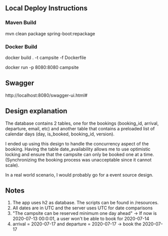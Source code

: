 ## Local Deploy Instructions
### Maven Build
mvn clean package spring-boot:repackage
### Docker Build
docker build . -t campsite -f Dockerfile

docker run -p 8080:8080 campsite

## Swagger
http://localhost:8080/swagger-ui.html#

## Design explanation
The database contains 2 tables, one for the bookings (booking_id, arrival, departure, email, etc) and another table that contains a 
preloaded list of calendar days (day, is_booked, booking_id, version). 

I ended up using this design to handle the concurrency aspect of the booking. Having the table
date_availability allows me to use optimistic locking and ensure that the campsite can only be booked one at a time.
(Synchronizing the booking process was unacceptable since it cannot scale).

In a real world scenario, I would probably go for a event source design.

## Notes
1. The app uses h2 as database. The scripts can be found in /resources.
2. All dates are in UTC and the server uses UTC for date comparisons
3. "The campsite can be reserved minimum one day ahead" -> If now is 2020-07-13 00:0:01, a user won't be able to book 
for 2020-07-14 
4. arrival = 2020-07-17 and departure = 2020-07-17 -> book the 2020-07-17
